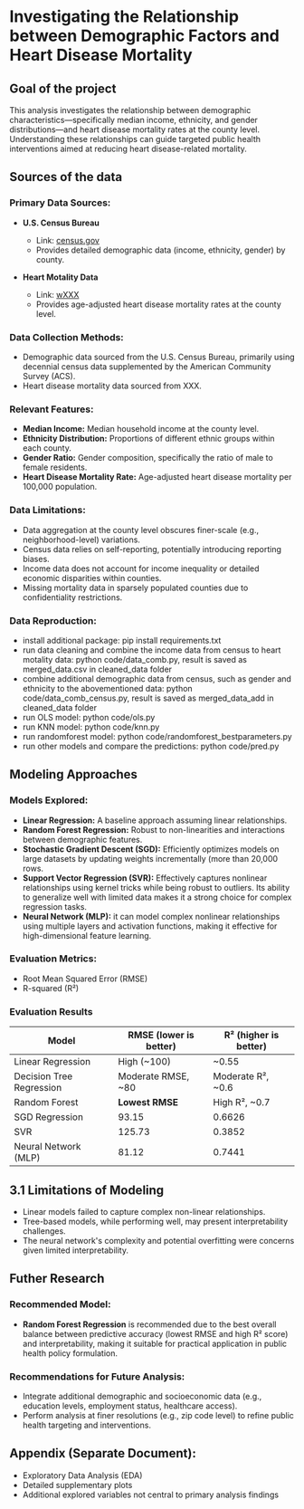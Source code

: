 # Investigating the Relationship between Demographic Factors and Heart Disease Mortality

## Goal of the project

This analysis investigates the relationship between demographic characteristics—specifically median income, ethnicity, and gender distributions—and heart disease mortality rates at the county level. Understanding these relationships can guide targeted public health interventions aimed at reducing heart disease-related mortality.

## Sources of the data

### Primary Data Sources:
- **U.S. Census Bureau**
  - Link: [census.gov](https://www.census.gov/)
  - Provides detailed demographic data (income, ethnicity, gender) by county.

- **Heart Motality Data**
  - Link: [wXXX](XXX)
  - Provides age-adjusted heart disease mortality rates at the county level.


### Data Collection Methods:
- Demographic data sourced from the U.S. Census Bureau, primarily using decennial census data supplemented by the American Community Survey (ACS).
- Heart disease mortality data sourced from XXX.

### Relevant Features:
- **Median Income:** Median household income at the county level.
- **Ethnicity Distribution:** Proportions of different ethnic groups within each county.
- **Gender Ratio:** Gender composition, specifically the ratio of male to female residents.
- **Heart Disease Mortality Rate:** Age-adjusted heart disease mortality per 100,000 population.

### Data Limitations:
- Data aggregation at the county level obscures finer-scale (e.g., neighborhood-level) variations.
- Census data relies on self-reporting, potentially introducing reporting biases.
- Income data does not account for income inequality or detailed economic disparities within counties.
- Missing mortality data in sparsely populated counties due to confidentiality restrictions.

### Data Reproduction:
- install additional package: pip install requirements.txt
- run data cleaning and combine the income data from census to heart motality data: python code/data_comb.py, result is saved as merged_data.csv in cleaned_data folder
- combine additional demographic data from census, such as gender and ethnicity to the abovementioned data: python code/data_comb_census.py, result is saved as merged_data_add in cleaned_data folder
- run OLS model: python code/ols.py
- run KNN model: python code/knn.py
- run randomforest model: python code/randomforest_bestparameters.py
- run other models and compare the predictions: python code/pred.py

## Modeling Approaches

### Models Explored:
- **Linear Regression:** A baseline approach assuming linear relationships.
- **Random Forest Regression:** Robust to non-linearities and interactions between demographic features.
- **Stochastic Gradient Descent (SGD):** Efficiently optimizes models on large datasets by updating weights incrementally (more than 20,000 rows.
- **Support Vector Regression (SVR):** Effectively captures nonlinear relationships using kernel tricks while being robust to outliers. Its ability to generalize well with limited data makes it a strong choice for complex regression tasks.
- **Neural Network (MLP):** it can model complex nonlinear relationships using multiple layers and activation functions, making it effective for high-dimensional feature learning.

### Evaluation Metrics:
- Root Mean Squared Error (RMSE)
- R-squared (R²)


### Evaluation Results

| Model                      | RMSE (lower is better) | R² (higher is better) |
|-----------------------------|-------------------------|-------------------------------|
| Linear Regression             | High (~100)           | ~0.55 |
| Decision Tree Regression     | Moderate RMSE, ~80       | Moderate R², ~0.6            |
| Random Forest                | **Lowest RMSE**          | High R², ~0.7                |
| SGD Regression               | 93.15                | 0.6626                       |
| SVR                          | 125.73            | 0.3852           |
| Neural Network (MLP)         | 81.12    | 0.7441           |

## 3.1 Limitations of Modeling

- Linear models failed to capture complex non-linear relationships.
- Tree-based models, while performing well, may present interpretability challenges.
- The neural network's complexity and potential overfitting were concerns given limited interpretability.

## Futher Research

### Recommended Model:
- **Random Forest Regression** is recommended due to the best overall balance between predictive accuracy (lowest RMSE and high R² score) and interpretability, making it suitable for practical application in public health policy formulation.

### Recommendations for Future Analysis:
- Integrate additional demographic and socioeconomic data (e.g., education levels, employment status, healthcare access).
- Perform analysis at finer resolutions (e.g., zip code level) to refine public health targeting and interventions.



## Appendix (Separate Document):
- Exploratory Data Analysis (EDA)
- Detailed supplementary plots
- Additional explored variables not central to primary analysis findings

